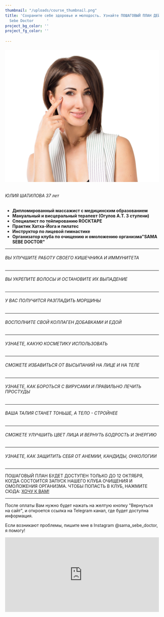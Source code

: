 ```yaml
---
thumbnail: "/uploads/course_thumbnail.png"
title: 'Сохраните себе здоровье и молодость. Узнайте ПОШАГОВЫЙ ПЛАН ДЕЙСТВИЙ                 Sama
  Sebe Doctor      '
project_bg_color: ''
project_fg_color: ''

---
```

###### ![](/uploads/course-1.png)

###### ЮЛИЯ ШАТИЛОВА 37 лет

* **Дипломированный массажист с медицинским образованием**
* **Мануальный и висцеральный терапевт (Огулов А.Т. 3 ступени)**
* **Специалист по тейпированию ROCKTAPE**
* **Практик Хатха-Йога и пилатес**
* **Инструктор по лицевой гимнастике**
* **Организатор клуба по очищению и омоложению организма"SAMA SEBE DOCTOR"**

***

###### ВЫ УЛУЧШИТЕ РАБОТУ СВОЕГО КИШЕЧНИКА И ИММУНИТЕТА

***

###### ВЫ УКРЕПИТЕ ВОЛОСЫ И ОСТАНОВИТЕ ИХ ВЫПАДЕНИЕ

***

###### У ВАС ПОЛУЧИТСЯ РАЗГЛАДИТЬ МОРЩИНЫ

***

###### ВОСПОЛНИТЕ СВОЙ КОЛЛАГЕН ДОБАВКАМИ И ЕДОЙ

***

###### УЗНАЕТЕ, КАКУЮ КОСМЕТИКУ ИСПОЛЬЗОВАТЬ

***

###### СМОЖЕТЕ ИЗБАВИТЬСЯ ОТ ВЫСЫПАНИЙ НА ЛИЦЕ И НА ТЕЛЕ

***

###### УЗНАЕТЕ, КАК БОРОТЬСЯ С ВИРУСАМИ И ПРАВИЛЬНО ЛЕЧИТЬ ПРОСТУДЫ

***

###### ВАША ТАЛИЯ СТАНЕТ ТОНЬШЕ, А ТЕЛО - СТРОЙНЕЕ

***

###### СМОЖЕТЕ УЛУЧШИТЬ ЦВЕТ ЛИЦА И ВЕРНУТЬ БОДРОСТЬ И ЭНЕРГИЮ

***

###### УЗНАЕТЕ, КАК ЗАЩИТИТЬ СЕБЯ ОТ АНЕМИИ, КАНДИДЫ, ОНКОЛОГИИ

***

ПОШАГОВЫЙ ПЛАН БУДЕТ ДОСТУПЕН ТОЛЬКО ДО 12 ОКТЯБРЯ, КОГДА СОСТОИТСЯ ЗАПУСК НАШЕГО КЛУБА ОЧИЩЕНИЯ И ОМОЛОЖЕНИЯ ОРГАНИЗМА. ЧТОБЫ ПОПАСТЬ В КЛУБ, НАЖМИТЕ СЮДА: [ХОЧУ К ВАМ!](https://sama-sebe-doctor.ml/contact)

***

После оплаты Вам нужно будет нажать на желтую кнопку "Вернуться на сайт", и откроется ссылка на Telegram канал, где будет доступна информация.

 Если возникают проблемы, пишите мне в Instagram @sama_sebe_doctor, я помогу!

<iframe src="https://promo-money.ru/quickpay/shop-widget?writer=seller&targets=%D0%A1%D1%85%D0%B5%D0%BC%D0%B0%20%D0%BE%D0%B7%D0%B4%D0%BE%D1%80%D0%BE%D0%B2%D0%BB%D0%B5%D0%BD%D0%B8%D1%8F%20Sama%20sebe%20Doctor&targets-hint=&default-sum=390&button-text=12&payment-type-choice=on&fio=on&phone=on&hint=&successURL=https%3A%2F%2Ft.me%2Fjoinchat%2FAAAAAFbo-xKkJLnGGAZGmw&quickpay=shop&account=410016189735528" width="100%" height="244" frameborder="0" allowtransparency="true" scrolling="no"></iframe>